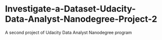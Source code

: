 # Investigate-a-Dataset-Udacity-Data-Analyst-Nanodegree-Project-2
A second project of Udacity Data Analyst Nanodegree program
